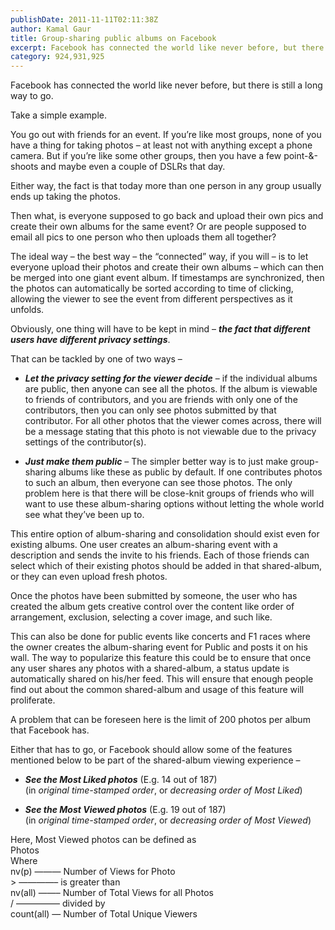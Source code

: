 ```yaml
---
publishDate: 2011-11-11T02:11:38Z
author: Kamal Gaur
title: Group-sharing public albums on Facebook 
excerpt: Facebook has connected the world like never before, but there is still a long way to go. Take a simple example. You go out with… 
category: 924,931,925
---
```


Facebook has connected the world like never before, but there is still a long way to go.

Take a simple example.

You go out with friends for an event. If you’re like most groups, none of you have a thing for taking photos – at least not with anything except a phone camera. But if you’re like some other groups, then you have a few point-&-shoots and maybe even a couple of DSLRs that day.

Either way, the fact is that today more than one person in any group usually ends up taking the photos.

Then what, is everyone supposed to go back and upload their own pics and create their own albums for the same event? Or are people supposed to email all pics to one person who then uploads them all together?

The ideal way – the best way – the “connected” way, if you will – is to let everyone upload their photos and create their own albums – which can then be merged into one giant event album. If timestamps are synchronized, then the photos can automatically be sorted according to time of clicking, allowing the viewer to see the event from different perspectives as it unfolds.

Obviously, one thing will have to be kept in mind – _**the fact that different users have different privacy settings**_.

That can be tackled by one of two ways –

* **_Let the privacy setting for the viewer decide_** – if the individual albums are public, then anyone can see all the photos. If the album is viewable to friends of contributors, and you are friends with only one of the contributors, then you can only see photos submitted by that contributor. For all other photos that the viewer comes across, there will be a message stating that this photo is not viewable due to the privacy settings of the contributor(s).

* **_Just make them public_** – The simpler better way is to just make group-sharing albums like these as public by default. If one contributes photos to such an album, then everyone can see those photos. The only problem here is that there will be close-knit groups of friends who will want to use these album-sharing options without letting the whole world see what they’ve been up to.

This entire option of album-sharing and consolidation should exist even for existing albums. One user creates an album-sharing event with a description and sends the invite to his friends. Each of those friends can select which of their existing photos should be added in that shared-album, or they can even upload fresh photos.

Once the photos have been submitted by someone, the user who has created the album gets creative control over the content like order of arrangement, exclusion, selecting a cover image, and such like.

This can also be done for public events like concerts and F1 races where the owner creates the album-sharing event for Public and posts it on his wall. The way to popularize this feature this could be to ensure that once any user shares any photos with a shared-album, a status update is automatically shared on his/her feed. This will ensure that enough people find out about the common shared-album and usage of this feature will proliferate.

A problem that can be foreseen here is the limit of 200 photos per album that Facebook has.

Either that has to go, or Facebook should allow some of the features mentioned below to be part of the shared-album viewing experience –

* **_See the Most Liked photos_** (E.g. 14 out of 187)  
(in _original time-stamped order_, or _decreasing order of Most Liked_)

* **_See the Most Viewed photos_** (E.g. 19 out of 187)  
(in _original time-stamped order_, or _decreasing order of Most Viewed_)

Here, Most Viewed photos can be defined as  
Photos  
Where  
nv(p) ——— Number of Views for Photo  
\> ————– is greater than  
nv(all) ——– Number of Total Views for all Photos  
/ ————— divided by  
count(all) — Number of Total Unique Viewers